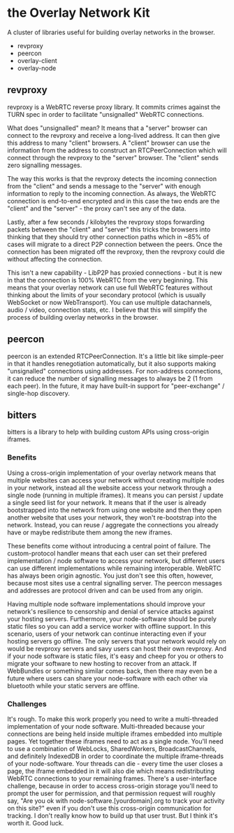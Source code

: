 # the Overlay Network Kit
A cluster of libraries useful for building overlay networks in the browser.

- revproxy
- peercon
- overlay-client
- overlay-node

## revproxy
revproxy is a WebRTC reverse proxy library.  It commits crimes against the TURN spec in order to facilitate "unsignalled" WebRTC connections.

What does "unsignalled" mean?  It means that a "server" browser can connect to the revproxy and receive a long-lived address.  It can then give this address to many "client" browsers.  A "client" browser can use the information from the address to construct an RTCPeerConnection which will connect through the revproxy to the "server" browser.  The "client" sends zero signalling messages.

The way this works is that the revproxy detects the incoming connection from the "client" and sends a message to the "server" with enough information to reply to the incoming connection.  As always, the WebRTC connection is end-to-end encrypted and in this case the two ends are the "client" and the "server" - the proxy can't see any of the data.

Lastly, after a few seconds / kilobytes the revproxy stops forwarding packets between the "client" and "server" this tricks the browsers into thinking that they should try other connection paths which in ~85% of cases will migrate to a direct P2P connection between the peers.  Once the connection has been migrated off the revproxy, then the revproxy could die without affecting the connection.

This isn't a new capability - LibP2P has proxied connections - but it is new in that the connection is 100% WebRTC from the very beginning.  This means that your overlay network can use full WebRTC features without thinking about the limits of your secondary protocol (which is usually WebSocket or now WebTransport).  You can use multiple datachannels, audio / video, connection stats, etc.  I believe that this will simplify the process of building overlay networks in the browser.

## peercon
peercon is an extended RTCPeerConnection.  It's a little bit like simple-peer in that it handles renegotiation automatically, but it also supports making "unsignalled" connections using addresses.  For non-address connections, it can reduce the number of signalling messages to always be 2 (1 from each peer).  In the future, it may have built-in support for "peer-exchange" / single-hop discovery.

## bitters
bitters is a library to help with building custom APIs using cross-origin iframes.

### Benefits
Using a cross-origin implementation of your overlay network means that multiple websites can access your network without creating multiple nodes in your network, instead all the website access your network through a single node (running in multiple iframes).  It means you can persist / update a single seed list for your network.  It means that if the user is already bootstrapped into the network from using one website and then they open another website that uses your network, they won't re-bootstrap into the network.  Instead, you can reuse / aggregate the connections you already have or maybe redistribute them among the new iframes.

These benefits come without introducing a central point of failure.  The custom-protocol handler means that each user can set their prefered implementation / node software to access your network, but different users can use different implementations while remaining interoperable.  WebRTC has always been origin agnostic.  You just don't see this often, however, because most sites use a central signalling server.  The peercon messages and addresses are protocol driven and can be used from any origin.

Having multiple node software implementations should improve your network's resilience to censorship and denial of service attacks against your hosting servers.  Furthermore, your node-software should be purely static files so you can add a service worker with offline support.  In this scenario, users of your network can continue interacting even if your hosting servers go offline.  The only servers that your network would rely on would be revproxy servers and savy users can host their own revproxy.  And if your node software is static files, it's easy and cheep for you or others to migrate your software to new hosting to recover from an attack.  If WebBundles or something similar comes back, then there may even be a future where users can share your node-software with each other via bluetooth while your static servers are offline.

### Challenges
It's rough.  To make this work properly you need to write a multi-threaded implementation of your node software.  Multi-threaded because your connections are being held inside multiple iframes embedded into multiple pages.  Yet together these iframes need to act as a single node.  You'll need to use a combination of WebLocks, SharedWorkers, BroadcastChannels, and definitely IndexedDB in order to coordinate the multiple iframe-threads of your node-software.  Your threads can die - every time the user closes a page, the iframe embedded in it will also die which means redistributing WebRTC connections to your remaining frames.  There's a user-interface challenge, because in order to access cross-origin storage you'll need to prompt the user for permission, and that permission request will roughly say, "Are you ok with node-software.[yourdomain].org to track your activity on this site?" even if you don't use this cross-origin communication for tracking.  I don't really know how to build up that user trust.  But I think it's worth it.  Good luck.
